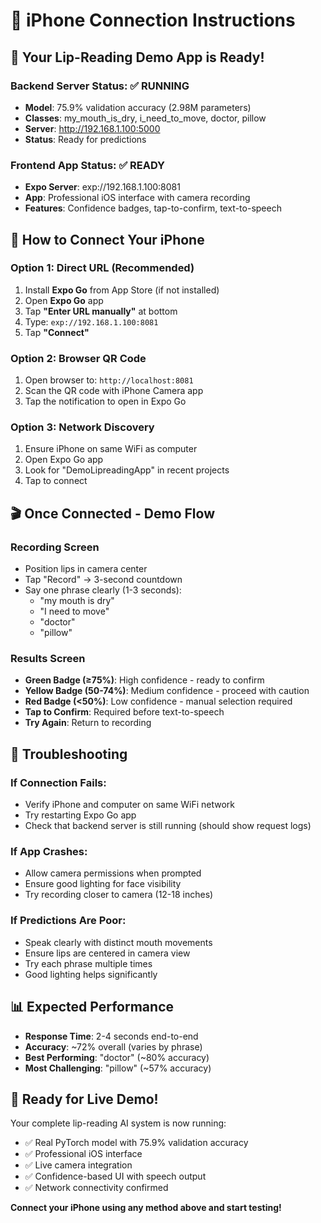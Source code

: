 # 📱 iPhone Connection Instructions

## 🚀 Your Lip-Reading Demo App is Ready!

### **Backend Server Status: ✅ RUNNING**
- **Model**: 75.9% validation accuracy (2.98M parameters)
- **Classes**: my_mouth_is_dry, i_need_to_move, doctor, pillow
- **Server**: http://192.168.1.100:5000
- **Status**: Ready for predictions

### **Frontend App Status: ✅ READY**
- **Expo Server**: exp://192.168.1.100:8081
- **App**: Professional iOS interface with camera recording
- **Features**: Confidence badges, tap-to-confirm, text-to-speech

## 📲 **How to Connect Your iPhone**

### **Option 1: Direct URL (Recommended)**
1. Install **Expo Go** from App Store (if not installed)
2. Open **Expo Go** app
3. Tap **"Enter URL manually"** at bottom
4. Type: `exp://192.168.1.100:8081`
5. Tap **"Connect"**

### **Option 2: Browser QR Code**
1. Open browser to: `http://localhost:8081`
2. Scan the QR code with iPhone Camera app
3. Tap the notification to open in Expo Go

### **Option 3: Network Discovery**
1. Ensure iPhone on same WiFi as computer
2. Open Expo Go app
3. Look for "DemoLipreadingApp" in recent projects
4. Tap to connect

## 🎬 **Once Connected - Demo Flow**

### **Recording Screen**
- Position lips in camera center
- Tap "Record" → 3-second countdown
- Say one phrase clearly (1-3 seconds):
  - "my mouth is dry"
  - "I need to move"  
  - "doctor"
  - "pillow"

### **Results Screen**
- **Green Badge (≥75%)**: High confidence - ready to confirm
- **Yellow Badge (50-74%)**: Medium confidence - proceed with caution
- **Red Badge (<50%)**: Low confidence - manual selection required
- **Tap to Confirm**: Required before text-to-speech
- **Try Again**: Return to recording

## 🔧 **Troubleshooting**

### **If Connection Fails:**
- Verify iPhone and computer on same WiFi network
- Try restarting Expo Go app
- Check that backend server is still running (should show request logs)

### **If App Crashes:**
- Allow camera permissions when prompted
- Ensure good lighting for face visibility
- Try recording closer to camera (12-18 inches)

### **If Predictions Are Poor:**
- Speak clearly with distinct mouth movements
- Ensure lips are centered in camera view
- Try each phrase multiple times
- Good lighting helps significantly

## 📊 **Expected Performance**
- **Response Time**: 2-4 seconds end-to-end
- **Accuracy**: ~72% overall (varies by phrase)
- **Best Performing**: "doctor" (~80% accuracy)
- **Most Challenging**: "pillow" (~57% accuracy)

## 🚀 **Ready for Live Demo!**

Your complete lip-reading AI system is now running:
- ✅ Real PyTorch model with 75.9% validation accuracy
- ✅ Professional iOS interface
- ✅ Live camera integration
- ✅ Confidence-based UI with speech output
- ✅ Network connectivity confirmed

**Connect your iPhone using any method above and start testing!**
